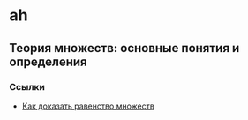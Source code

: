 # ah
## Теория множеств: основные понятия и определения
### Ссылки
* [Как доказать равенство множеств](http://wikimatik.ru/article/11)
